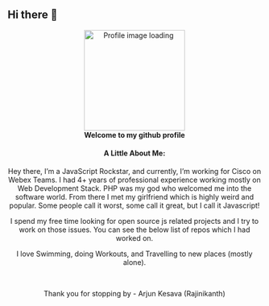 ## Hi there 👋
<div align="center">
<a href="#"><img alt="Profile image loading" src="https://pbs.twimg.com/profile_images/1240527931232768000/I6Mpv5YM_200x200.jpg" width="200" /></a>
<br/>
<strong>Welcome to my github profile</strong>

#### A Little About Me:
  <p style="text-align: center;">Hey there, I’m a JavaScript Rockstar, and currently, I’m working for Cisco on Webex Teams. I had 4+ years of professional experience working mostly on Web Development Stack. PHP was my god who welcomed me into the software world. From there I met my girlfriend which is highly weird and popular. Some people call it worst, some call it great, but I call it Javascript!</p>
<p> I spend my free time looking for open source js related projects and I try to work on those issues. You can see the below list of repos which I had worked on. </p>
<p>
I love Swimming, doing Workouts, and Travelling to new places (mostly alone).
</p>
<br/>
<p>        Thank you for stopping by - Arjun Kesava (Rajinikanth)</p>
